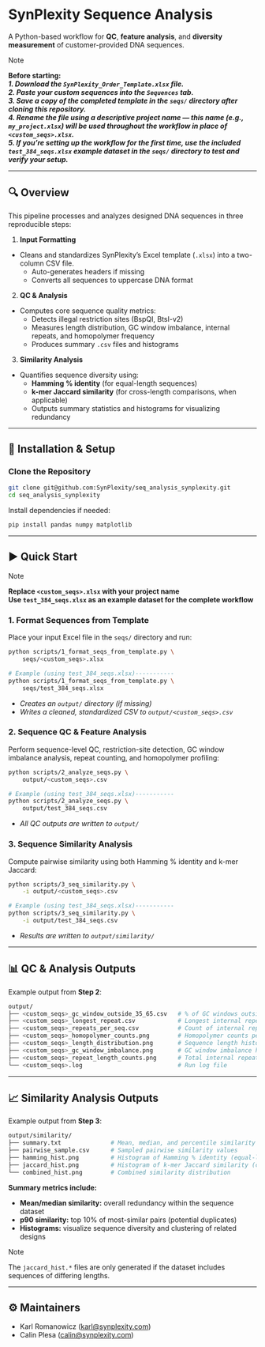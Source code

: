 # SynPlexity Sequence Analysis

A Python-based workflow for **QC**, **feature analysis**, and **diversity measurement** of customer-provided DNA sequences.

> [!NOTE]
> **Before starting:** \
> ***1. Download the `SynPlexity_Order_Template.xlsx` file.*** \
> ***2. Paste your custom sequences into the `Sequences` tab.*** \
> ***3. Save a copy of the completed template in the `seqs/` directory after cloning this repository.*** \
> ***4. Rename the file using a descriptive project name — this name (e.g., `my_project.xlsx`) will be used throughout the workflow in place of `<custom_seqs>.xlsx`.*** \
> ***5. If you’re setting up the workflow for the first time, use the included `test_384_seqs.xlsx` example dataset in the `seqs/` directory to test and verify your setup.***

---

## 🔍 Overview

This pipeline processes and analyzes designed DNA sequences in three reproducible steps:

1. **Input Formatting**  
- Cleans and standardizes SynPlexity’s Excel template (`.xlsx`) into a two-column CSV file.
   - Auto-generates headers if missing
   - Converts all sequences to uppercase DNA format

2. **QC & Analysis**  
- Computes core sequence quality metrics:
   - Detects illegal restriction sites (BspQI, BtsI-v2)
   - Measures length distribution, GC window imbalance, internal repeats, and homopolymer frequency
   - Produces summary `.csv` files and histograms

3. **Similarity Analysis**
 - Quantifies sequence diversity using:
   - **Hamming % identity** (for equal-length sequences)
   - **k-mer Jaccard similarity** (for cross-length comparisons, when applicable)
   - Outputs summary statistics and histograms for visualizing redundancy

---

## 🚀 Installation & Setup

### Clone the Repository

```bash
git clone git@github.com:SynPlexity/seq_analysis_synplexity.git
cd seq_analysis_synplexity
```

Install dependencies if needed:

```bash
pip install pandas numpy matplotlib
```

---

## ▶️ Quick Start

> [!NOTE]
> **Replace `<custom_seqs>.xlsx` with your project name** \
> **Use `test_384_seqs.xlsx` as an example dataset for the complete workflow**

### 1. Format Sequences from Template

Place your input Excel file in the `seqs/` directory and run:

```bash
python scripts/1_format_seqs_from_template.py \
    seqs/<custom_seqs>.xlsx

# Example (using test_384_seqs.xlsx)-----------
python scripts/1_format_seqs_from_template.py \
    seqs/test_384_seqs.xlsx
```

- *Creates an `output/` directory (if missing)*
- *Writes a cleaned, standardized CSV to `output/<custom_seqs>.csv`*

### 2. Sequence QC & Feature Analysis

Perform sequence-level QC, restriction-site detection, GC window imbalance analysis, repeat counting, and homopolymer profiling:

```bash
python scripts/2_analyze_seqs.py \
    output/<custom_seqs>.csv

# Example (using test_384_seqs.xlsx)-----------
python scripts/2_analyze_seqs.py \
    output/test_384_seqs.csv
```

- *All QC outputs are written to `output/`*

### 3. Sequence Similarity Analysis

Compute pairwise similarity using both Hamming % identity and k-mer Jaccard:

```bash
python scripts/3_seq_similarity.py \
    -i output/<custom_seqs>.csv

# Example (using test_384_seqs.xlsx)-----------
python scripts/3_seq_similarity.py \
    -i output/test_384_seqs.csv
```

- *Results are written to `output/similarity/`*

---

## 📊 QC & Analysis Outputs

Example output from **Step 2**:

```bash
output/
├── <custom_seqs>_gc_window_outside_35_65.csv   # % of GC windows outside 35–65%
├── <custom_seqs>_longest_repeat.csv            # Longest internal repeat per sequence
├── <custom_seqs>_repeats_per_seq.csv           # Count of internal repeats ≥9 bp per sequence
├── <custom_seqs>_homopolymer_counts.png        # Homopolymer counts per sequence
├── <custom_seqs>_length_distribution.png       # Sequence length histogram
├── <custom_seqs>_gc_window_imbalance.png       # GC window imbalance histogram
├── <custom_seqs>_repeat_length_counts.png      # Total internal repeat frequencies
└── <custom_seqs>.log                           # Run log file
```

---

## 📈 Similarity Analysis Outputs

Example output from **Step 3**:

```bash
output/similarity/
├── summary.txt              # Mean, median, and percentile similarity stats
├── pairwise_sample.csv      # Sampled pairwise similarity values
├── hamming_hist.png         # Histogram of Hamming % identity (equal-length)
├── jaccard_hist.png         # Histogram of k-mer Jaccard similarity (cross-length)
└── combined_hist.png        # Combined similarity distribution
```

**Summary metrics include:**

- **Mean/median similarity:** overall redundancy within the sequence dataset
- **p90 similarity:** top 10% of most-similar pairs (potential duplicates)
- **Histograms:** visualize sequence diversity and clustering of related designs

> [!NOTE]
> The `jaccard_hist.*` files are only generated if the dataset includes sequences of differing lengths.

---

## ⚙️ Maintainers
 
- Karl Romanowicz (karl@synplexity.com)
- Calin Plesa (calin@synplexity.com)